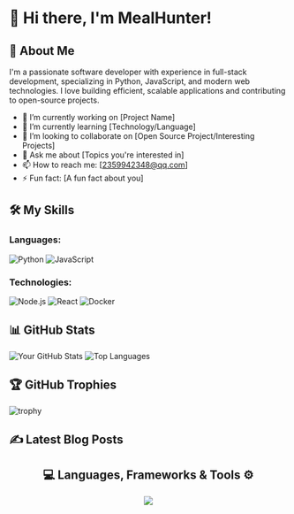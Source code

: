 # 👋 Hi there, I'm MealHunter!


## 🚀 About Me

I'm a passionate software developer with experience in full-stack development, specializing in Python, JavaScript, and modern web technologies. I love building efficient, scalable applications and contributing to open-source projects.

- 🔭 I’m currently working on [Project Name]
- 🌱 I’m currently learning [Technology/Language]
- 👯 I’m looking to collaborate on [Open Source Project/Interesting Projects]
- 💬 Ask me about [Topics you're interested in]
- 📫 How to reach me: [2359942348@qq.com]
- ⚡ Fun fact: [A fun fact about you]

## 🛠️ My Skills

### Languages:
![Python](https://img.shields.io/badge/-Python-000?&logo=python)
![JavaScript](https://img.shields.io/badge/-JavaScript-000?&logo=javascript)


### Technologies:
![Node.js](https://img.shields.io/badge/-Node.js-000?&logo=node.js)
![React](https://img.shields.io/badge/-React-000?&logo=react)
![Docker](https://img.shields.io/badge/-Docker-000?&logo=docker)

## 📊 GitHub Stats

![Your GitHub Stats](https://github-readme-stats.vercel.app/api?username=yourusername&show_icons=true&theme=radical)
![Top Languages](https://github-readme-stats.vercel.app/api/top-langs/?username=yourusername&layout=compact&theme=radical)

## 🏆 GitHub Trophies

![trophy](https://github-profile-trophy.vercel.app/?username=yourusername&theme=monokai)

## ✍️ Latest Blog Posts

<!-- BLOG-POST-LIST:START -->
<!-- BLOG-POST-LIST:END -->

<h2 align="center">💻 Languages, Frameworks & Tools ⚙️</h2>
<p align="center">
  <a href="https://skillicons.dev">
    <img src="https://skillicons.dev/icons?i=git,arduino,docker,c,github,gitlab,mysql,opencv,postman,pycharm,py,vscode,visualstudio,pytorch,anaconda,flutter&perline=8" />
  </a>
</p>


